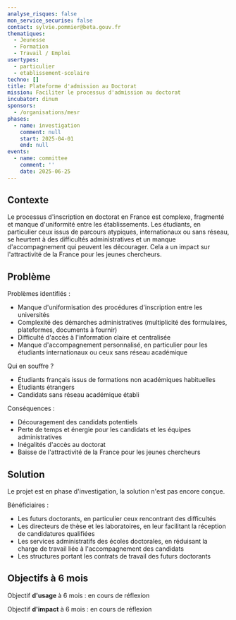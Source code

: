 ```yaml
---
analyse_risques: false
mon_service_securise: false
contact: sylvie.pommier@beta.gouv.fr
thematiques:
  - Jeunesse
  - Formation
  - Travail / Emploi
usertypes:
  - particulier
  - etablissement-scolaire
techno: []
title: Plateforme d'admission au Doctorat
mission: Faciliter le processus d'admission au doctorat
incubator: dinum
sponsors:
  - /organisations/mesr
phases:
  - name: investigation
    comment: null
    start: 2025-04-01
    end: null
events:
  - name: committee
    comment: ''
    date: 2025-06-25
---
```

## Contexte

Le processus d'inscription en doctorat en France est complexe, fragmenté et manque d'uniformité entre les établissements. 
Les étudiants, en particulier ceux issus de parcours atypiques, internationaux ou sans réseau, se heurtent à des difficultés administratives et un manque d'accompagnement qui peuvent les décourager. 
Cela a un impact sur l'attractivité de la France pour les jeunes chercheurs.

## Problème

Problèmes identifiés :
- Manque d'uniformisation des procédures d'inscription entre les universités
- Complexité des démarches administratives (multiplicité des formulaires, plateformes, documents à fournir)
- Difficulté d'accès à l'information claire et centralisée
- Manque d'accompagnement personnalisé, en particulier pour les étudiants internationaux ou ceux sans réseau académique

Qui en souffre ?
- Étudiants français issus de formations non académiques habituelles
- Étudiants étrangers
- Candidats sans réseau académique établi

Conséquences :
- Découragement des candidats potentiels
- Perte de temps et énergie pour les candidats et les équipes administratives
- Inégalités d'accès au doctorat
- Baisse de l'attractivité de la France pour les jeunes chercheurs

## Solution

Le projet est en phase d'investigation, la solution n'est pas encore conçue.

Bénéficiaires :
- Les futurs doctorants, en particulier ceux rencontrant des difficultés
- Les directeurs de thèse et les laboratoires, en leur facilitant la réception de candidatures qualifiées
- Les services administratifs des écoles doctorales, en réduisant la charge de travail liée à l'accompagnement des candidats 
- Les structures portant les contrats de travail des futurs doctorants

## Objectifs à 6 mois

Objectif **d'usage** à 6 mois : en cours de réflexion

Objectif **d'impact** à 6 mois : en cours de réflexion

